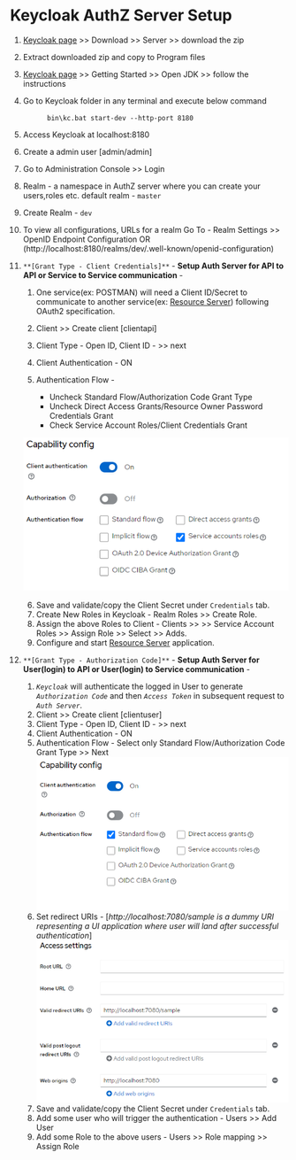 # Keycloak AuthZ Server Setup

1. [Keycloak page](https://www.keycloak.org/downloads) >> Download >> Server >> download the zip
2. Extract downloaded zip and copy to Program files 
3. [Keycloak page](https://www.keycloak.org/downloads) >> Getting Started >> Open JDK >> follow the instructions
4. Go to Keycloak folder in any terminal and execute below command 

             bin\kc.bat start-dev --http-port 8180
5. Access Keycloak at localhost:8180
6. Create a admin user [admin/admin] 
7. Go to Administration Console >> Login 
8. Realm - a namespace in AuthZ server where you can create your users,roles etc. default realm - `master`
9. Create Realm - `dev`
10. To view all configurations, URLs for a realm Go To - Realm Settings >> OpenID Endpoint Configuration OR (http://localhost:8180/realms/dev/.well-known/openid-configuration)
11. `**[Grant Type - Client Credentials]**` - **Setup Auth Server for API to API or Service to Service communication** - 
       1. One service(ex: POSTMAN) will need a Client ID/Secret to communicate to another service(ex: [Resource Server](https://github.com/arijitdeb1/spring-security-6/tree/main/security-oauth2-ResourceServer)) following OAuth2 specification.
       2. Client >> Create client [clientapi]
       3. Client Type - Open ID, Client ID - <any name> >> next
       4. Client Authentication - ON 
       5. Authentication Flow - 
       
             - Uncheck Standard Flow/Authorization Code Grant Type
             - Uncheck Direct Access Grants/Resource Owner Password Credentials Grant
             - Check Service Account Roles/Client Credentials Grant
                                
       ![ScreenShot](/images/client-credentials-keycloak.PNG?raw=true) 
                               
       6. Save and validate/copy the Client Secret under `Credentials` tab.            
       7. Create New Roles in Keycloak - Realm Roles >> Create Role.
       8. Assign the above Roles to Client - Clients >> <Client ID> >> Service Account Roles >> Assign Role >> Select >> Adds.
       9. Configure and start [Resource Server](https://github.com/arijitdeb1/spring-security-6/tree/main/security-oauth2-ResourceServer) application.
       
 12.  `**[Grant Type - Authorization Code]**` - **Setup Auth Server for User(login) to API or User(login) to Service communication** -  
       1. _`Keycloak`_ will authenticate the logged in User to generate _`Authorization Code`_ and then _`Access Token`_ in subsequent request to _`Auth Server`_.
       2. Client >> Create client [clientuser]
       3. Client Type - Open ID, Client ID - <any name> >> next
       4. Client Authentication - ON 
       5.  Authentication Flow - Select only Standard Flow/Authorization Code Grant Type >> Next
       ![ScreenShot](/images/authz-code-keycloak.PNG?raw=true) 
       6. Set redirect URIs - [_http://localhost:7080/sample is a dummy URI representing a UI application where user will land after successful authentication_]
       ![ScreenShot](/images/authz-code-redirect.PNG?raw=true) 
       7. Save and validate/copy the Client Secret under `Credentials` tab.
       8. Add some user who will trigger the authentication - Users >> Add User
       9. Add some Role to the above users - Users >> Role mapping >> Assign Role